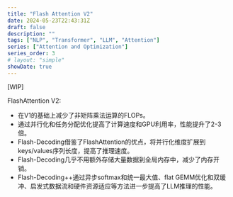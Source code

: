 ```yaml
---
title: "Flash Attention V2"
date: 2024-05-23T22:43:31Z
draft: false
description: ""
tags: ["NLP", "Transformer", "LLM", "Attention"]
series: ["Attention and Optimization"]
series_order: 3
# layout: "simple"
showDate: true
---
```


[WIP]

FlashAttention V2:
- 在V1的基础上减少了非矩阵乘法运算的FLOPs。
- 通过并行化和任务分配优化提高了计算速度和GPU利用率，性能提升了2-3倍。
- Flash-Decoding借鉴了FlashAttention的优点，将并行化维度扩展到keys/values序列长度，提高了推理速度。
- Flash-Decoding几乎不用额外存储大量数据到全局内存中，减少了内存开销。
- Flash-Decoding++通过异步softmax和统一最大值、flat GEMM优化和双缓冲、启发式数据流和硬件资源适应等方法进一步提高了LLM推理的性能。